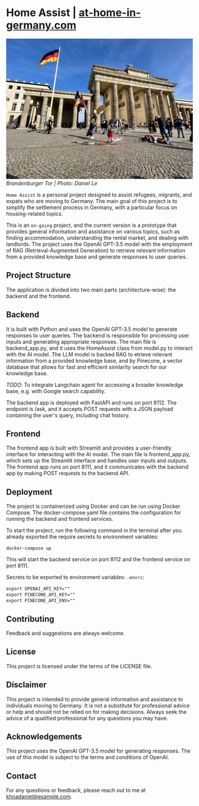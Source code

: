 # Home Assist | [at-home-in-germany.com](http://at-home-in-germany.com/)

![Brandenburger Tor | Photo: Daniel Le](frontend/img/sidebar_img.jpg)
*Brandenburger Tor | Photo: Daniel Le*
<br>

`Home Assist` is a personal project designed to assist refugees, migrants, and expats who are moving to Germany. The main goal of this project is to simplify the settlement process in Germany, with a particular focus on housing-related topics.

This is an `on-going` project, and the current version is a prototype that provides general information and assistance on various topics, such as finding accommodation, understanding the rental market, and dealing with landlords. The project uses the OpenAI GPT-3.5 model with the employment of RAG (Retrieval-Augmented Generation) to retrieve relevant information from a provided knowledge base and generate responses to user queries.

## Project Structure
The application is divided into two main parts (architecture-wise): the backend and the frontend.

## Backend
It is built with Python and uses the OpenAI GPT-3.5 model to generate responses to user queries. The backend is responsible for processing user inputs and generating appropriate responses. The main file is backend_app.py, and it uses the HomeAssist class from model.py to interact with the AI model.
The LLM model is backed RAG to etrieve relevant information from a provided knowledge base, and by Pinecone, a vector database that allows for fast and efficient similarity search for our knowledge base.

*TODO*: To integrate Langchain agent for accessing a broader knowledge base, e.g. with Google search capability.

The backend app is deployed with FastAPI and runs on port 8112.
The endpoint is /ask, and it accepts POST requests with a JSON payload containing the user's query, including chat history.

## Frontend
The frontend app is built with Streamlit and provides a user-friendly interface for interacting with the AI model. The main file is frontend_app.py, which sets up the Streamlit interface and handles user inputs and outputs.
The frontend app runs on port 8111, and it communicates with the backend app by making POST requests to the backend API.

## Deployment
The project is containerized using Docker and can be run using Docker Compose. The docker-compose.yaml file contains the configuration for running the backend and frontend services.

To start the project, run the following command in the terminal after you already exported the require secrets to environment variables:

```
docker-compose up
```
This will start the backend service on port 8112 and the frontend service on port 8111.

Secrets to be exported to environment variables:
`.envrc`:
```
export OPENAI_API_KEY=""
export PINECONE_API_KEY=""
export PINECONE_API_ENV=""
```



## Contributing
Feedback and suggestions are always welcome.

## License
This project is licensed under the terms of the LICENSE file.

## Disclaimer
This project is intended to provide general information and assistance to individuals moving to Germany. It is not a substitute for professional advice or help and should not be relied on for making decisions. Always seek the advice of a qualified professional for any questions you may have.

## Acknowledgements
This project uses the OpenAI GPT-3.5 model for generating responses. The use of this model is subject to the terms and conditions of OpenAI.

## Contact
For any questions or feedback, please reach out to me at khoadaniel@example.com.